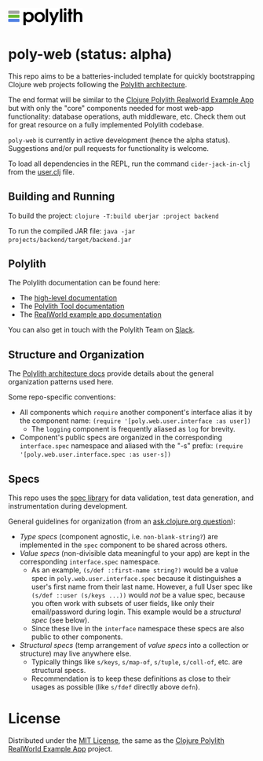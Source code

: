 <img src="logo.png" width="30%" alt="Polylith" id="logo">

# poly-web **(status: alpha)**

This repo aims to be a batteries-included template for quickly bootstrapping Clojure web projects following the [Polylith architecture](https://polylith.gitbook.io/polylith/).

The end format will be similar to the [Clojure Polylith Realworld Example App](https://github.com/furkan3ayraktar/clojure-polylith-realworld-example-app) but with only the "core" components needed for most web-app functionality: database operations, auth middleware, etc. Check them out for great resource on a fully implemented Polylith codebase. 

`poly-web` is currently in active development (hence the alpha status). Suggestions and/or pull requests for functionality is welcome. 

To load all dependencies in the REPL, run the command `cider-jack-in-clj` from the [user.clj](development/src/user.clj) file.

## Building and Running

To build the project: `clojure -T:build uberjar :project backend`

To run the compiled JAR file: `java -jar projects/backend/target/backend.jar`

## Polylith

The Polylith documentation can be found here:

- The [high-level documentation](https://polylith.gitbook.io/polylith)
- The [Polylith Tool documentation](https://polylith.gitbook.io/polylith/poly)
- The [RealWorld example app documentation](https://github.com/furkan3ayraktar/clojure-polylith-realworld-example-app)

You can also get in touch with the Polylith Team on [Slack](https://clojurians.slack.com/archives/C013B7MQHJQ).

## Structure and Organization

The [Polylith architecture docs](https://polylith.gitbook.io/polylith/architecture/2.1.-workspace) provide details about the general organization patterns used here.

Some repo-specific conventions:

- All components which `require` another component's interface alias it by the component name: `(require '[poly.web.user.interface :as user])`
  - The `logging` component is frequently aliased as `log` for brevity.
- Component's public specs are organized in the corresponding `interface.spec` namespace and aliased with the "-s" prefix: `(require '[poly.web.user.interface.spec :as user-s])`

## Specs

This repo uses the [spec library](https://clojure.org/guides/spec) for data validation, test data generation, and instrumentation during development.

General guidelines for organization (from an [ask.clojure.org question](https://ask.clojure.org/index.php/9036/sharing-specs-between-modules)):

- *Type specs* (component agnostic, i.e. `non-blank-string?`) are implemented in the `spec` component to be shared across others.
- *Value specs* (non-divisible data meaningful to your app) are kept in the corresponding `interface.spec` namespace.
  - As an example, `(s/def ::first-name string?)` would be a value spec in `poly.web.user.interface.spec` because it distinguishes a user's first name from their last name. However, a full User spec like `(s/def ::user (s/keys ...))` would *not* be a value spec, because you often work with subsets of user fields, like only their email/password during login. This example would be a *structural spec* (see below).
  - Since these live in the `interface` namespace these specs are also public to other components.
- *Structural specs* (temp arrangement of *value specs* into a collection or structure) may live anywhere else.
  - Typically things like `s/keys`, `s/map-of`, `s/tuple`, `s/coll-of`, etc. are structural specs.
  - Recommendation is to keep these definitions as close to their usages as possible (like `s/fdef` directly above `defn`).

# License

Distributed under the [MIT License](https://opensource.org/licenses/MIT), the same as the [Clojure Polylith RealWorld Example App](https://github.com/furkan3ayraktar/clojure-polylith-realworld-example-app) project.
